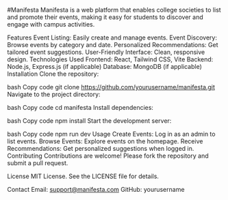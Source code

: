 #Manifesta
Manifesta is a web platform that enables college societies to list and promote their events, making it easy for students to discover and engage with campus activities.

Features
Event Listing: Easily create and manage events.
Event Discovery: Browse events by category and date.
Personalized Recommendations: Get tailored event suggestions.
User-Friendly Interface: Clean, responsive design.
Technologies Used
Frontend: React, Tailwind CSS, Vite
Backend: Node.js, Express.js (if applicable)
Database: MongoDB (if applicable)
Installation
Clone the repository:

bash
Copy code
git clone https://github.com/yourusername/manifesta.git
Navigate to the project directory:

bash
Copy code
cd manifesta
Install dependencies:

bash
Copy code
npm install
Start the development server:

bash
Copy code
npm run dev
Usage
Create Events: Log in as an admin to list events.
Browse Events: Explore events on the homepage.
Receive Recommendations: Get personalized suggestions when logged in.
Contributing
Contributions are welcome! Please fork the repository and submit a pull request.

License
MIT License. See the LICENSE file for details.

Contact
Email: support@manifesta.com
GitHub: yourusername